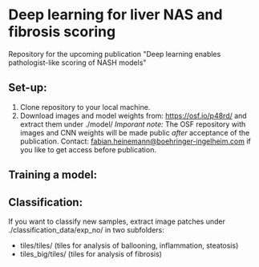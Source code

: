 # Deep learning for liver NAS and fibrosis scoring

Repository for the upcoming publication "Deep learning enables pathologist-like scoring of NASH models"

## Set-up:

1. Clone repository to your local machine.
2. Download images and model weights from: https://osf.io/p48rd/ and extract them under ./model/ 
*Imporant note:* The OSF repository with images and CNN weights will be made public *after* acceptance of the publication. Contact: fabian.heinemann@boehringer-ingelheim.com if you like to get access before publication.

## Training a model:

## Classification:

If you want to classify new samples, extract image patches under ./classification_data/exp_no/ in two subfolders:
- tiles/tiles/ (tiles for analysis of ballooning, inflammation, steatosis)
- tiles_big/tiles/ (tiles for analysis of fibrosis)
